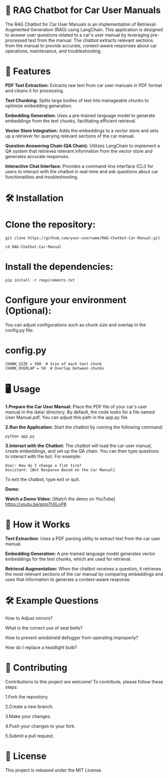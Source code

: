  # 🚗 **RAG Chatbot for Car User Manuals**

The RAG Chatbot for Car User Manuals is an implementation of Retrieval-Augmented Generation (RAG) using LangChain. This application is designed to answer user questions related to a car's user manual by leveraging pre-processed text from the manual. The chatbot extracts relevant sections from the manual to provide accurate, context-aware responses about car operations, maintenance, and troubleshooting.

# 🌟 **Features**

**PDF Text Extraction:** Extracts raw text from car user manuals in PDF format and cleans it for processing.

**Text Chunking:** Splits large bodies of text into manageable chunks to optimize embedding generation.

**Embedding Generation:** Uses a pre-trained language model to generate embeddings from the text chunks, facilitating efficient retrieval.

**Vector Store Integration:** Adds the embeddings to a vector store and sets up a retriever for querying relevant sections of the car manual.

**Question Answering Chain (QA Chain):** Utilizes LangChain to implement a QA system that retrieves relevant information from the vector store and generates accurate responses.

**Interactive Chat Interface:** Provides a command-line interface (CLI) for users to interact with the chatbot in real-time and ask questions about car functionalities and troubleshooting.
# **🛠️ Installation**
# **Clone the repository:**
```
git clone https://github.com/your-username/RAG-Chatbot-Car-Manual.git

cd RAG-Chatbot-Car-Manual
```
# **Install the dependencies:**
```
pip install -r requirements.txt
```
# **Configure your environment (Optional):**

You can adjust configurations such as chunk size and overlap in the config.py file:

# config.py

```
CHUNK_SIZE = 500  # Size of each text chunk
CHUNK_OVERLAP = 50  # Overlap between chunks
```
# **🖥️ Usage**
**1.Prepare the Car User Manual:** Place the PDF file of your car's user manual in the data/ directory. By default, the code looks for a file named User Manual.pdf. You can adjust this path in the app.py file.

**2.Run the Application:** Start the chatbot by running the following command:
```
python app.py
```

**3.Interact with the Chatbot:** The chatbot will load the car user manual, create embeddings, and set up the QA chain. You can then type questions to interact with the bot. For example:
```
User: How do I change a flat tire?
Assistant: [Bot Response Based on the Car Manual]
```
To exit the chatbot, type exit or quit.

**Demo:**

**Watch a Demo Video:**
[Watch the demo on YouTube] https://youtu.be/pirq7h0LoP8

# **🧠 How it Works**
**Text Extraction:** Uses a PDF parsing utility to extract text from the car user manual.

**Embedding Generation:** A pre-trained language model generates vector embeddings for the text chunks, which are used for retrieval.

**Retrieval Augmentation:** When the chatbot receives a question, it retrieves the most relevant sections of the car manual by comparing embeddings and uses that information to generate a context-aware response.

#  **🛠 Example Questions**

How to Adjust mirrors?

What is the correct use of seat belts?

How to prevent windshield defogger from operating improperly?

How do I replace a headlight bulb?

# **👥 Contributing**

Contributions to this project are welcome! To contribute, please follow these steps:

1.Fork the repository.

2.Create a new branch.

3.Make your changes.

4.Push your changes to your fork.

5.Submit a pull request.

# **📜 License**

This project is released under the MIT License.


